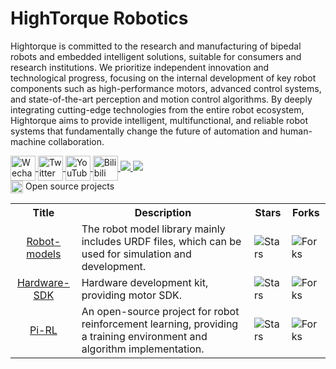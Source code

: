 # HighTorque Robotics

Hightorque is committed to the research and manufacturing of bipedal robots and embedded intelligent solutions, suitable for consumers and research institutions. We prioritize independent innovation and technological progress, focusing on the internal development of key robot components such as high-performance motors, advanced control systems, and state-of-the-art perception and motion control algorithms. By deeply integrating cutting-edge technologies from the entire robot ecosystem, Hightorque aims to provide intelligent, multifunctional, and reliable robot systems that fundamentally change the future of automation and human-machine collaboration.

<a href="https://www.hightorque.cn/">
  <img src="https://www.hightorque.cn/wp-content/uploads/2024/07/微信-1.png?orientation=landscape&width=200&height=200" alt="Wechat" width="40" height="40" style="vertical-align: middle;">
</a>
<a href="https://x.com/HTrobotics">
  <img src="https://www.hightorque.cn/wp-content/uploads/2024/07/推特-1.png?orientation=landscape&width=200&height=200" alt="Twitter" width="40" height="40" style="vertical-align: middle;">
</a>
<a href="https://www.youtube.com/channel/UC5i7Nbk-I-AM2u2LRb-IIfQ">
  <img src="https://www.hightorque.cn/wp-content/uploads/2024/07/YouTube_youtube7.png?orientation=landscape&width=200&height=200" alt="YouTube" width="40" height="40" style="vertical-align: middle;">
</a>
<a href="https://space.bilibili.com/3461572806576289?%20spm_id_from=333.337.0.0">
  <img src="https://www.hightorque.cn/wp-content/uploads/2024/07/B站.png?orientation=landscape&width=200&height=200" alt="Bilibili" width="40" height="40" style="vertical-align: middle;">
</a>

<a href="https://github.com/HighTorque-Robotics">
<img src="https://badges.strrl.dev/years/HighTorque-Robotics?style=flat-square&logo=github">
</a>
<a href="https://github.com/HighTorque-Robotics?tab=repositories">
<img src="https://badges.strrl.dev/repos/HighTorque-Robotics?style=flat-square&logo=github">
</a>

<div>
    <img src="https://149753425.v2.pressablecdn.com/wp-content/uploads/2009/06/osi_symbol_100X100_0.png" width="20" height="20" style="display:inline-block; vertical-align:top;">
    <span style="display:inline-block; vertical-align:top;">Open source projects</span> 
</div>

<table class="table table-striped table-bordered table-vcenter"/>
    <tbody>
    <tr>
        <th> Title </th> 
        <th>Description</th> 
        <th>Stars</th> 
        <th>Forks</th>
    </tr>
    <tr>
        <td align="center"><a href="https://github.com/HighTorque-Robotics/robot_urdf">Robot-models</a></td>
        <td>The robot model library mainly includes URDF files, which can be used for simulation and development.</td>
        <td><img alt="Stars" src="https://img.shields.io/github/stars/HighTorque-Robotics/robot_urdf?style=flat-square"/></td>
        <td><img alt="Forks" src="https://img.shields.io/github/forks/HighTorque-Robotics/robot_urdf?style=flat-square"/></td>
    </tr>
    <tr>
        <td align="center"><a href="https://github.com/HighTorque-Robotics/livelybot_hardware_sdk">Hardware-SDK</a></td>
        <td>Hardware development kit, providing motor SDK.</td>
        <td><img alt="Stars" src="https://img.shields.io/github/stars/HighTorque-Robotics/livelybot_hardware_sdk?style=flat-square"/></td>
        <td><img alt="Forks" src="https://img.shields.io/github/forks/HighTorque-Robotics/livelybot_hardware_sdk?style=flat-square"/></td>
    </tr>
    <tr>
        <td align="center"><a href="https://github.com/HighTorque-Robotics/livelybot_pi_rl_baseline">Pi-RL</a></td>
        <td>An open-source project for robot reinforcement learning, providing a training environment and algorithm implementation.</td>
        <td><img alt="Stars" src="https://img.shields.io/github/stars/HighTorque-Robotics/livelybot_pi_rl_baseline?style=flat-square"/></td>
        <td><img alt="Forks" src="https://img.shields.io/github/forks/HighTorque-Robotics/livelybot_pi_rl_baseline?style=flat-square"/></td>
    </tr>
    </tbody>
</table>

